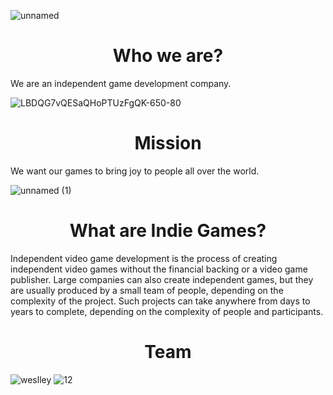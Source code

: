 ![unnamed](https://user-images.githubusercontent.com/44758448/130393737-d7b72ccb-e862-4437-86bc-5f55b76fe580.png)
<h1 align="center">Who we are?</h1>
We are an independent game development company.

![LBDQG7vQESaQHoPTUzFgQK-650-80](https://user-images.githubusercontent.com/44758448/130393924-b47952f1-7bcc-4754-866b-5708611d9203.gif)
<h1 align="center">Mission</h1>
We want our games to bring joy to people all over the world.

![unnamed (1)](https://user-images.githubusercontent.com/44758448/130394006-538d8374-a846-4546-a48b-932c71d2d4b8.png)
<h1 align="center">What are Indie Games?</h1>
Independent video game development is the process of creating independent video games without the financial backing or a video game publisher. Large companies can also create independent games, but they are usually produced by a small team of people, depending on the complexity of the project. Such projects can take anywhere from days to years to complete, depending on the complexity of people and participants.
<br>
<h1 align="center">Team</h1>

![weslley](https://user-images.githubusercontent.com/44758448/130394213-655eabfc-b041-4c3e-a73a-80d42699572b.png)
![12](https://user-images.githubusercontent.com/44758448/130394352-b48295fc-1a23-45f1-b214-8478d3d32e26.png)
